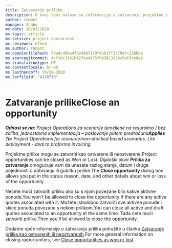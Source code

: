 ```yaml
---
title: Zatvaranje prilike
description: U ovoj temi nalaze se informacije o zatvaranju projektne prilike.
author: rumant
manager: Annbe
ms.date: 10/01/2020
ms.topic: article
ms.service: project-operations
ms.reviewer: kfend
ms.author: rumant
ms.openlocfilehash: 59a4cd96a4fd24987179f0ab17f1379efc22bbbe
ms.sourcegitcommit: 4cf1dc1561b92fca4175f0b3813133c5e63ce8e6
ms.translationtype: HT
ms.contentlocale: hr-HR
ms.lasthandoff: 10/28/2020
ms.locfileid: "4128710"
---
```

# <a name="close-an-opportunity"></a><span data-ttu-id="be315-103">Zatvaranje prilike</span><span class="sxs-lookup"><span data-stu-id="be315-103">Close an opportunity</span></span>

<span data-ttu-id="be315-104">_**Odnosi se na:** Project Operations za scenarije temeljene na resursima / bez zaliha, jednostavna implementacija – poslovanje putem predračuna_</span><span class="sxs-lookup"><span data-stu-id="be315-104">_**Applies To:** Project Operations for resource/non-stocked based scenarios, Lite deployment - deal to proforma invoicing_</span></span>

<span data-ttu-id="be315-105">Projektne prilike mogu se zatvoriti kao ostvarene ili neostvarene.</span><span class="sxs-lookup"><span data-stu-id="be315-105">Project opportunities can be closed as Won or Lost.</span></span> <span data-ttu-id="be315-106">Dijaloški okvir **Prilika za zatvaranje** omogućuje vam da unesete razlog stanja, datum i druge pojedinosti o dobivanju ili gubitku prilike.</span><span class="sxs-lookup"><span data-stu-id="be315-106">The **Close opportunity** dialog box allows you put in the status reason, date, and other details about win or loss of the opportunity.</span></span>

<span data-ttu-id="be315-107">Nećete moći zatvoriti priliku ako su s njom povezane bilo kakve aktivne ponude.</span><span class="sxs-lookup"><span data-stu-id="be315-107">You won't be allowed to close the opportunity if there are any active quotes associated with it.</span></span> <span data-ttu-id="be315-108">Možete istodobno zatvoriti sve aktivne ponude i skice ponuda povezane s nekom prilikom.</span><span class="sxs-lookup"><span data-stu-id="be315-108">You can close all active and draft quotes associated to an opportunity at the same time.</span></span> <span data-ttu-id="be315-109">Tada ćete moći zatvoriti priliku.</span><span class="sxs-lookup"><span data-stu-id="be315-109">Then you'll be allowed to close the opportunity.</span></span>

<span data-ttu-id="be315-110">Dodatne opće informacije o zatvaranju prilika potražite u članku [Zatvaranje prilika kao ostvarenih ili neostvarenih](https://docs.microsoft.com/dynamics365/sales-enterprise/close-opportunity-won-lost-sales).</span><span class="sxs-lookup"><span data-stu-id="be315-110">For more general information on closing opportunities, see [Close opportunities as won or lost](https://docs.microsoft.com/dynamics365/sales-enterprise/close-opportunity-won-lost-sales).</span></span>
